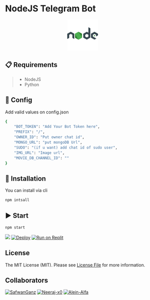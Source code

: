 #  NodeJS Telegram Bot


<p align="center">
  <img alt="image" src="./assets/nodejs.png" width="100" />

  </p>




## 📋 Requirements

>- NodeJS
>- Python
## 📝 Config

Add valid values on config.json

```bash
{
    "BOT_TOKEN": "Add Your Bot Token here",
    "PREFIX": "/",
    "OWNER_ID": "Put owner chat id",
    "MONGO_URL": "put mongoDB Url",
    "SUDO": "(if u want) add chat id of sudo user",
    "IMG_URL": "Image url",
    "MOVIE_DB_CHANNEL_ID": ""
}
```

## 🔧 Installation

You can install via cli

```bash
npm intsall
```

## ▶️ Start

```bash
npm start
```
<a href="http://cloud.votion.live" target="blank"><img src="https://img.shields.io/badge/Deploy To Votion-25D366?style=for-the-badge&logo=votion&logoColor=white" /></a>
[![Deploy](https://www.herokucdn.com/deploy/button.svg)](https://heroku.com/deploy?template=https://github.com/SafwanGanz/telegram-bot-nodejs)
<a target="_blank" href="https://replit.com/github/SafwanGanz/telegram-bot-nodejs"><img alt="Run on Replit" src="https://binbashbanana.github.io/deploy-buttons/buttons/remade/replit.svg"></a>

## License

The MIT License (MIT). Please see [License File](LICENSE) for more information.

## Collaborators
[![SafwanGanz](https://github.com/SafwanGanz.png?size=50)](https://github.com/SafwanGanz)
[![Neeraj-x0](https://github.com/neeraj-x0.png?size=50)](https://github.com/neeraj-x0)
[![Alein-Alfa](https://github.com/Alien-Alfa.png?size=50)](https://github.com/Alien-Alfa)
